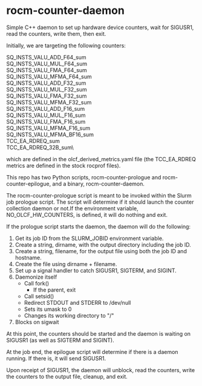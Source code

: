 # rocm-counter-daemon
Simple C++ daemon to set up hardware device counters, wait for SIGUSR1, read the counters, write them, then exit.

Initially, we are targeting the following counters:

SQ_INSTS_VALU_ADD_F64_sum\
SQ_INSTS_VALU_MUL_F64_sum\
SQ_INSTS_VALU_FMA_F64_sum\
SQ_INSTS_VALU_MFMA_F64_sum\
SQ_INSTS_VALU_ADD_F32_sum\
SQ_INSTS_VALU_MUL_F32_sum\
SQ_INSTS_VALU_FMA_F32_sum\
SQ_INSTS_VALU_MFMA_F32_sum\
SQ_INSTS_VALU_ADD_F16_sum\
SQ_INSTS_VALU_MUL_F16_sum\
SQ_INSTS_VALU_FMA_F16_sum\
SQ_INSTS_VALU_MFMA_F16_sum\
SQ_INSTS_VALU_MFMA_BF16_sum\
TCC_EA_RDREQ_sum\
TCC_EA_RDREQ_32B_sum\

which are defined in the olcf_derived_metrics.yaml file (the TCC_EA_RDREQ metrics are defined in the stock rocprof files).

This repo has two Python scripts, rocm-counter-prologue and rocm-counter-epilogue, and a binary, rocm-counter-daemon.

The rocm-counter-prologue script is meant to be invoked within the Slurm job prologue script. The script will determine if it should launch the counter collection daemon or not.If the environment variable, NO_OLCF_HW_COUNTERS, is defined, it will do nothing and exit.

If the prologue script starts the daemon, the daemon will do the following:

1. Get its job ID from the SLURM_JOBID environment variable.
2. Create a string, dirname, with the output directory including the job ID.
3. Create a string, filename, for the output file using both the job ID and hostname.
4. Create the file using dirname + filename.
5. Set up a signal handler to catch SIGUSR1, SIGTERM, and SIGINT.
6. Daemonize itself
   - Call fork()
     - If the parent, exit
   - Call setsid()
   - Redirect STDOUT and STDERR to /dev/null
   - Sets its umask to 0
   - Changes its working directory to "/"
7. Blocks on sigwait

At this point, the counters should be started and the daemon is waiting on SIGUSR1 (as well as SIGTERM and SIGINT).

At the job end, the epilogue script will determine if there is a daemon running. If there is, it will send SIGUSR1.

Upon receipt of SIGUSR1, the daemon will unblock, read the counters, write the counters to the output file, cleanup, and exit.

